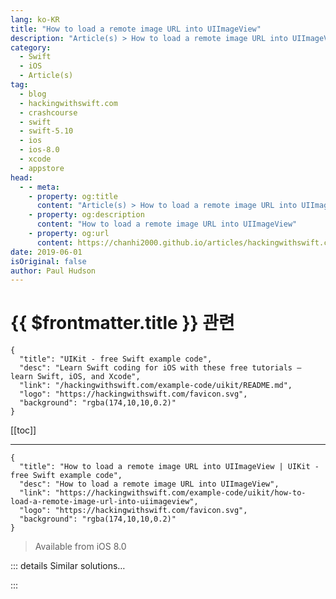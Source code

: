 ```yaml
---
lang: ko-KR
title: "How to load a remote image URL into UIImageView"
description: "Article(s) > How to load a remote image URL into UIImageView"
category:
  - Swift
  - iOS
  - Article(s)
tag: 
  - blog
  - hackingwithswift.com
  - crashcourse
  - swift
  - swift-5.10
  - ios
  - ios-8.0
  - xcode
  - appstore
head:
  - - meta:
    - property: og:title
      content: "Article(s) > How to load a remote image URL into UIImageView"
    - property: og:description
      content: "How to load a remote image URL into UIImageView"
    - property: og:url
      content: https://chanhi2000.github.io/articles/hackingwithswift.com/example-code/uikit/how-to-load-a-remote-image-url-into-uiimageview.html
date: 2019-06-01
isOriginal: false
author: Paul Hudson
---
```


# {{ $frontmatter.title }} 관련

```component VPCard
{
  "title": "UIKit - free Swift example code",
  "desc": "Learn Swift coding for iOS with these free tutorials – learn Swift, iOS, and Xcode",
  "link": "/hackingwithswift.com/example-code/uikit/README.md",
  "logo": "https://hackingwithswift.com/favicon.svg",
  "background": "rgba(174,10,10,0.2)"
}
```

[[toc]]

---

```component VPCard
{
  "title": "How to load a remote image URL into UIImageView | UIKit - free Swift example code",
  "desc": "How to load a remote image URL into UIImageView",
  "link": "https://hackingwithswift.com/example-code/uikit/how-to-load-a-remote-image-url-into-uiimageview",
  "logo": "https://hackingwithswift.com/favicon.svg",
  "background": "rgba(174,10,10,0.2)"
}
```

> Available from iOS 8.0

<VidStack src="youtube/8mBexDIqkI4" />

<!-- TODO: 작성 -->

<!--
`UIImageView` is designed to load only local images, but with a little work you can make it load remote images too. To get a basic solution, add an extension to `UIImageView` that downloads image data using a GCD background thread, then converts that to a `UIImage`, and loads it back into the image view on the main thread:

```swift
extension UIImageView {
    func load(url: URL) {
        DispatchQueue.global().async { [weak self] in
            if let data = try? Data(contentsOf: url) {
                if let image = UIImage(data: data) {
                    DispatchQueue.main.async {
                        self?.image = image
                    }
                }
            }
        }
    }
}
```

Keep in mind that if you try to call that method several times on the same image view - e.g. if you’re scrolling through a table – then you’re going to hit problems, because multiple images will start downloading.

If you want *that* to work then you should subclass `UIImageView` so you can store the URL that was requested, and compare that URL inside the `load()` function to make sure it hasn’t been changed in the time between starting the fetch and loading the image. But if you’re that serious, I would suggest using something like SDWebImage instead: <a href="https://github.com/rs/SDWebImage">https://github.com/rs/SDWebImage</a>.

-->

::: details Similar solutions…

<!--
/quick-start/swiftui/how-to-load-a-remote-image-from-a-url">How to load a remote image from a URL 
/example-code/strings/how-to-load-a-string-from-a-website-url">How to load a string from a website URL 
/example-code/strings/how-to-convert-a-string-to-a-safe-format-for-url-slugs-and-filenames">How to convert a string to a safe format for URL slugs and filenames 
/example-code/uikit/how-to-load-a-html-string-into-a-wkwebview-or-uiwebview-loadhtmlstring">How to load a HTML string into a WKWebView or UIWebView: loadHTMLString() 
/example-code/system/how-to-make-your-app-open-with-a-custom-url-scheme">How to make your app open with a custom URL scheme</a>
-->

:::

